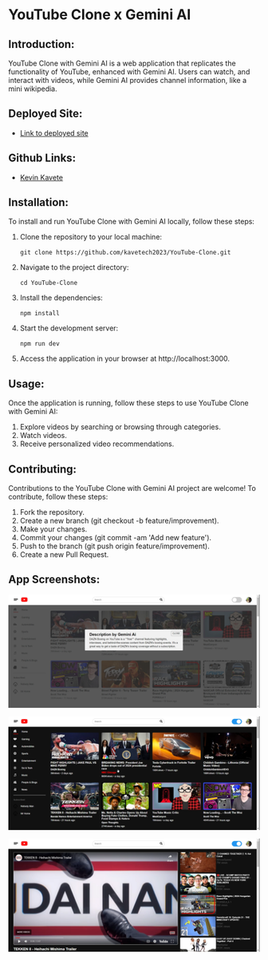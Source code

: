 # YouTube Clone x Gemini AI

## Introduction:

YouTube Clone with Gemini AI is a web application that replicates the functionality of YouTube, enhanced with Gemini AI. Users can watch, and interact with videos, while Gemini AI provides channel information, like a mini wikipedia.

## Deployed Site:

-  [Link to deployed site](https://youtube-clone-x-gemini-ai.vercel.app/)

## Github Links:

- [Kevin Kavete](https://github.com/kavetech2023)

## Installation:

To install and run YouTube Clone with Gemini AI locally, follow these steps:

1. Clone the repository to your local machine:
    ```
    git clone https://github.com/kavetech2023/YouTube-Clone.git
    ```

2. Navigate to the project directory:
    ```
    cd YouTube-Clone
    ```

3. Install the dependencies:
    ```
    npm install
    ```

4. Start the development server:
    ```
    npm run dev
    ```

5. Access the application in your browser at http://localhost:3000.

## Usage:

Once the application is running, follow these steps to use YouTube Clone with Gemini AI:

1. Explore videos by searching or browsing through categories.
2. Watch videos.
4. Receive personalized video recommendations.

## Contributing:

Contributions to the YouTube Clone with Gemini AI project are welcome! To contribute, follow these steps:

1. Fork the repository.
2. Create a new branch (git checkout -b feature/improvement).
3. Make your changes.
4. Commit your changes (git commit -am 'Add new feature').
5. Push to the branch (git push origin feature/improvement).
6. Create a new Pull Request.

## App Screenshots:

!["Gemini Ai screenshot"](screenshots/Youtube_clone_screenshot.png)

!["Darkmode screenshot"](screenshots/darkmode-screen-shot.png)

!["Single video screenshot"](screenshots/single_video_page_screenshot.png)

